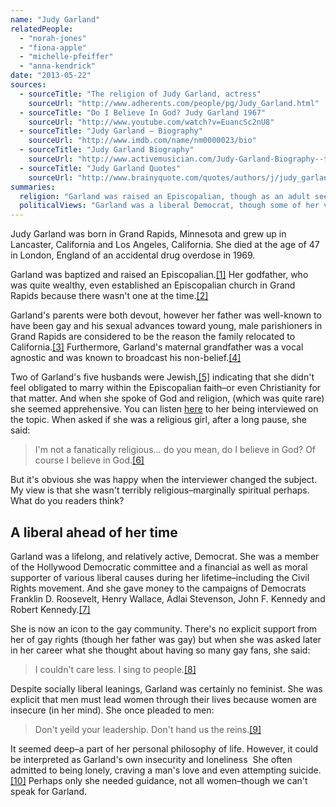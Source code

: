 ```yaml
---
name: "Judy Garland"
relatedPeople:
  - "norah-jones"
  - "fiona-apple"
  - "michelle-pfeiffer"
  - "anna-kendrick"
date: "2013-05-22"
sources:
  - sourceTitle: "The religion of Judy Garland, actress"
    sourceUrl: "http://www.adherents.com/people/pg/Judy_Garland.html"
  - sourceTitle: "Do I Believe In God? Judy Garland 1967"
    sourceUrl: "http://www.youtube.com/watch?v=EuancSc2nU8"
  - sourceTitle: "Judy Garland – Biography"
    sourceUrl: "http://www.imdb.com/name/nm0000023/bio"
  - sourceTitle: "Judy Garland Biography"
    sourceUrl: "http://www.activemusician.com/Judy-Garland-Biography--t8i1714"
  - sourceTitle: "Judy Garland Quotes"
    sourceUrl: "http://www.brainyquote.com/quotes/authors/j/judy_garland.html?vm=l"
summaries:
  religion: "Garland was raised an Episcopalian, though as an adult seemed unconcerned with religion and married two Jewish men."
  politicalViews: "Garland was a liberal Democrat, though some of her views would certainly clash with modern feminists."
---
```


Judy Garland was born in Grand Rapids, Minnesota and grew up in Lancaster, California and Los Angeles, California. She died at the age of 47 in London, England of an accidental drug overdose in 1969.

Garland was baptized and raised an Episcopalian.<a class="source-citation" href="#http%3A%2F%2Fwww.adherents.com%2Fpeople%2Fpg%2FJudy_Garland.html" title="The religion of Judy Garland, actress">[1]</a> Her godfather, who was quite wealthy, even established an Episcopalian church in Grand Rapids because there wasn't one at the time.<a class="source-citation" href="#http%3A%2F%2Fwww.adherents.com%2Fpeople%2Fpg%2FJudy_Garland.html" title="The religion of Judy Garland, actress">[2]</a>

Garland's parents were both devout, however her father was well-known to have been gay and his sexual advances toward young, male parishioners in Grand Rapids are considered to be the reason the family relocated to California.<a class="source-citation" href="#http%3A%2F%2Fwww.adherents.com%2Fpeople%2Fpg%2FJudy_Garland.html" title="The religion of Judy Garland, actress">[3]</a> Furthermore, Garland's maternal grandfather was a vocal agnostic and was known to broadcast his non-belief.<a class="source-citation" href="#http%3A%2F%2Fwww.adherents.com%2Fpeople%2Fpg%2FJudy_Garland.html" title="The religion of Judy Garland, actress">[4]</a>

Two of Garland's five husbands were Jewish,<a class="source-citation" href="#http%3A%2F%2Fwww.adherents.com%2Fpeople%2Fpg%2FJudy_Garland.html" title="The religion of Judy Garland, actress">[5]</a> indicating that she didn't feel obligated to marry within the Episcopalian faith–or even Christianity for that matter. And when she spoke of God and religion, (which was quite rare) she seemed apprehensive. You can listen [here](http://www.youtube.com/watch?v=EuancSc2nU8) to her being interviewed on the topic. When asked if she was a religious girl, after a long pause, she said:

>I'm not a fanatically religious… do you mean, do I believe in God? Of course I believe in God.<a class="source-citation" href="#http%3A%2F%2Fwww.youtube.com%2Fwatch%3Fv%3DEuancSc2nU8" title="Do I Believe In God? Judy Garland 1967">[6]</a>

But it's obvious she was happy when the interviewer changed the subject. My view is that she wasn't terribly religious–marginally spiritual perhaps. What do you readers think?


## A liberal ahead of her time

Garland was a lifelong, and relatively active, Democrat. She was a member of the Hollywood Democratic committee and a financial as well as moral supporter of various liberal causes during her lifetime–including the Civil Rights movement. And she gave money to the campaigns of Democrats Franklin D. Roosevelt, Henry Wallace, Adlai Stevenson, John F. Kennedy and Robert Kennedy.<a class="source-citation" href="#http%3A%2F%2Fwww.imdb.com%2Fname%2Fnm0000023%2Fbio" title="Judy Garland – Biography">[7]</a>

She is now an icon to the gay community. There's no explicit support from her of gay rights (though her father was gay) but when she was asked later in her career what she thought about having so many gay fans, she said:

>I couldn't care less. I sing to people.<a class="source-citation" href="#http%3A%2F%2Fwww.activemusician.com%2FJudy-Garland-Biography--t8i1714" title="Judy Garland Biography">[8]</a>

Despite socially liberal leanings, Garland was certainly no feminist. She was explicit that men must lead women through their lives because women are insecure (in her mind). She once pleaded to men:

>Don't yeild your leadership. Don't hand us the reins.<a class="source-citation" href="#http%3A%2F%2Fwww.adherents.com%2Fpeople%2Fpg%2FJudy_Garland.html" title="The religion of Judy Garland, actress">[9]</a>

It seemed deep–a part of her personal philosophy of life. However, it could be interpreted as Garland's own insecurity and loneliness  She often admitted to being lonely, craving a man's love and even attempting suicide.<a class="source-citation" href="#http%3A%2F%2Fwww.brainyquote.com%2Fquotes%2Fauthors%2Fj%2Fjudy_garland.html%3Fvm%3Dl" title="Judy Garland Quotes">[10]</a> Perhaps only she needed guidance, not all women–though we can't speak for Garland.